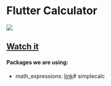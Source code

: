 # Flutter Calculator

![](https://ik.imagekit.io/kouseina/calculator-flutter/banner_kEm_ld15T.jpg?updatedAt=1631519706621)

## [Watch it](https://youtu.be/BGEM2e_g1rA)


#### Packages we are using:

- math_expressions: [link](https://pub.dev/packages/math_expressions)# simplecalc
